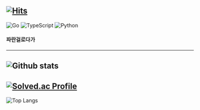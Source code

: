 [![Hits](https://hits.seeyoufarm.com/api/count/incr/badge.svg?url=https%3A%2F%2Fgithub.com%2F100tick%2Fhit-counter&count_bg=%2337BFFF&title_bg=%23555555&icon=&icon_color=%23E7E7E7&title=hits&edge_flat=false)](https://hits.seeyoufarm.com)
---
![Go](https://img.shields.io/badge/Go-00ADD8.svg?&style=for-the-badge&logo=Go&logoColor=white)
![TypeScript](https://img.shields.io/badge/TypeScript-3178C6.svg?&style=for-the-badge&logo=TypeScript&logoColor=white)
![Python](https://img.shields.io/badge/Python-3776AB.svg?&style=for-the-badge&logo=Python&logoColor=white)
#### 파란걸로다가
---
![Github stats](https://github-readme-stats.vercel.app/api?username=100tick&show_icons=true&theme=rose_pine)
---
[![Solved.ac Profile](http://mazassumnida.wtf/api/v2/generate_badge?boj=100tick)](https://solved.ac/100tick/)
---
![Top Langs](https://github-readme-stats.vercel.app/api/top-langs/?username=100tick&layout=compact&theme=rose_pine)

